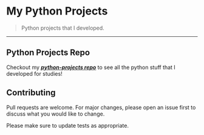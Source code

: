 # My Python Projects

> Python projects that I developed.

---

## Python Projects Repo

Checkout my [***python-projects repo***](https://github.com/joaohb07/python-projects) to see all the python stuff that I developed for studies!

## Contributing

Pull requests are welcome. For major changes, please open an issue first to discuss what you would like to change.

Please make sure to update tests as appropriate.
